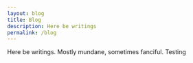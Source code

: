```yaml
---
layout: blog
title: Blog
description: Here be writings
permalink: /blog
---
```


Here be writings. Mostly mundane, sometimes fanciful. Testing